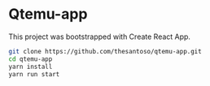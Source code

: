 # Qtemu-app

This project was bootstrapped with Create React App.


```bash
git clone https://github.com/thesantoso/qtemu-app.git
cd qtemu-app
yarn install
yarn run start
```
